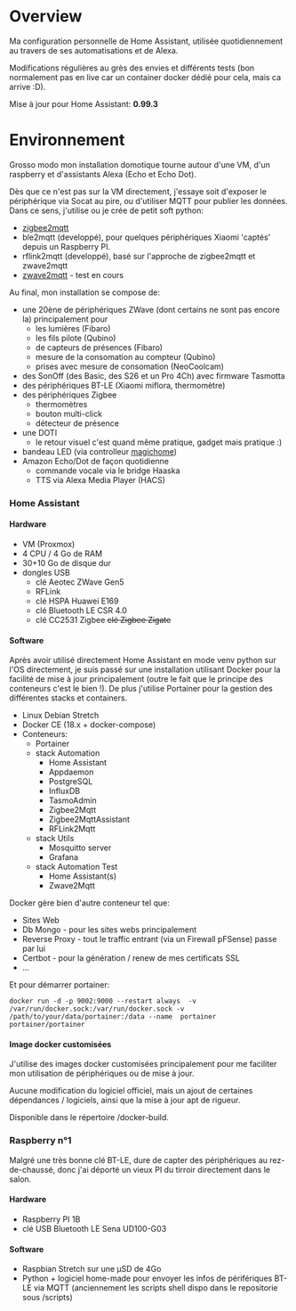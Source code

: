 
# Overview
Ma configuration personnelle de Home Assistant, utilisée quotidiennement au travers de ses automatisations et de Alexa.

Modifications régulières au grès des envies et différents tests (bon normalement pas en live car un container docker dédié pour cela, mais ca arrive :D).

Mise à jour pour Home Assistant: **0.99.3**

# Environnement
Grosso modo mon installation domotique tourne autour d'une VM, d'un raspberry et d'assistants Alexa (Echo et Echo Dot).

Dès que ce n'est pas sur la VM directement, j'essaye soit d'exposer le périphérique via Socat au pire, ou d'utiliser MQTT pour publier les données.\
Dans ce sens, j'utilise ou je crée de petit soft python:
- [zigbee2mqtt](https://www.zigbee2mqtt.io/)
- ble2mqtt (developpé), pour quelques périphériques Xiaomi 'captés' depuis un Raspberry PI.
- rflink2mqtt (developpé), basé sur l'approche de zigbee2mqtt et zwave2mqtt
- [zwave2mqtt](https://github.com/OpenZWave/Zwave2Mqtt) - test en cours

Au final, mon installation se compose de:
- une 20ène de périphériques ZWave (dont certains ne sont pas encore la) principalement pour
  * les lumières (Fibaro)
  * les fils pilote (Qubino)
  * de capteurs de présences (Fibaro)
  * mesure de la consomation au compteur (Qubino)
  * prises avec mesure de consomation (NeoCoolcam)
- des SonOff (des Basic, des S26 et un Pro 4Ch) avec firmware Tasmotta
- des périphériques BT-LE (Xiaomi miflora, thermomètre)
- des périphériques Zigbee
  * thermomètres
  * bouton multi-click
  * détecteur de présence
- une DOTI
  * le retour visuel c'est quand même pratique, gadget mais pratique :)
- bandeau LED (via controlleur [magichome](https://www.aliexpress.com/item/32727054293.html))
- Amazon Echo/Dot de façon quotidienne
  * commande vocale via le bridge Haaska
  * TTS via Alexa Media Player (HACS)

### Home Assistant

#### Hardware
- VM (Proxmox) 
- 4 CPU / 4 Go de RAM
- 30+10 Go de disque dur
- dongles USB
  * clé Aeotec ZWave Gen5
  * RFLink
  * clé HSPA Huawei E169
  * clé Bluetooth LE CSR 4.0
  * clé CC2531 Zigbee ~~clé Zigbee Zigate~~

#### Software
Après avoir utilisé directement Home Assistant en mode venv python sur l'OS directement, je suis passé sur une installation utilisant Docker pour la facilité de mise à jour principalement (outre le fait que le principe des conteneurs c'est le bien !).
De plus j'utilise Portainer pour la gestion des différentes stacks et containers.

- Linux Debian Stretch
- Docker CE (18.x + docker-compose)
- Conteneurs:
  * Portainer
  * stack Automation
    * Home Assistant
    * Appdaemon
    * PostgreSQL
    * InfluxDB
    * TasmoAdmin
    * Zigbee2Mqtt
    * Zigbee2MqttAssistant
    * RFLink2Mqtt
  * stack Utils
    * Mosquitto server
    * Grafana
  * stack Automation Test
    * Home Assistant(s)
    * Zwave2Mqtt

Docker gère bien d'autre conteneur tel que:
  * Sites Web
  * Db Mongo - pour les sites webs principalement
  * Reverse Proxy - tout le traffic entrant (via un Firewall pFSense) passe par lui
  * Certbot - pour la génération / renew de mes certificats SSL
  * ...

Et pour démarrer portainer:

    docker run -d -p 9002:9000 --restart always  -v /var/run/docker.sock:/var/run/docker.sock -v /path/to/your/data/portainer:/data --name  portainer portainer/portainer

#### Image docker customisées
J'utilise des images docker customisées principalement pour me faciliter mon utilisation de périphériques ou de mise à jour.

Aucune modification du logiciel officiel, mais un ajout de certaines dépendances / logiciels, ainsi que la mise à jour apt de rigueur.

Disponible dans le répertoire /docker-build.

### Raspberry n°1
Malgré une très bonne clé BT-LE, dure de capter des périphériques au rez-de-chaussé, donc j'ai déporté un vieux PI du tirroir directement dans le salon.

#### Hardware
- Raspberry PI 1B
- clé USB Bluetooth LE Sena UD100-G03

#### Software
- Raspbian Stretch sur une µSD de 4Go
- Python + logiciel home-made pour envoyer les infos de périfériques BT-LE via MQTT (anciennement les scripts shell dispo dans le repositorie sous /scripts)
